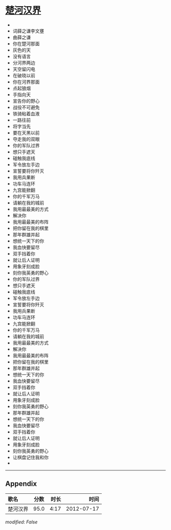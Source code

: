 # [楚河汉界](https://music.163.com/song?id=33071050)

* 
* 词薛之谦李文壅
* 曲薛之谦
* 你在楚河那面
* 灰色的天
* 没有语言
* 分河界两边
* 天空留闪电
* 在破晓以前
* 你在河界那面
* 点起狼烟
* 手指向天
* 宣告你的野心
* 战役不可避免
* 铁骑粘着血液
* 一路往前
* 将字当先
* 要在天黑以前
* 夺走我的双眼
* 你的军队过界
* 想只手遮天
* 碰触我底线
* 军令放左手边
* 宣誓要将你歼灭
* 我用兵果断
* 功车马连环
* 九宫能掀翻
* 你的千军万马
* 请躺在我的城前
* 我用最最美的方式
* 解决你
* 我用最最美的布阵
* 把你留在我的棋里
* 那年群雄并起
* 想统一天下的你
* 我血快要留尽
* 双手挡着你
* 就让后人证明
* 用象牙刻成脸
* 刻你我英勇的野心
* 你的军队过界
* 想只手遮天
* 碰触我底线
* 军令放左手边
* 宣誓要将你歼灭
* 我用兵果断
* 功车马连环
* 九宫能掀翻
* 你的千军万马
* 请躺在我的城前
* 我用最最美的方式
* 解决你
* 我用最最美的布阵
* 把你留在我的棋里
* 那年群雄并起
* 想统一天下的你
* 我血快要留尽
* 双手挡着你
* 就让后人证明
* 用象牙刻成脸
* 刻你我英勇的野心
* 那年群雄并起
* 想统一天下的你
* 我血快要留尽
* 双手挡着你
* 就让后人证明
* 用象牙刻成脸
* 刻你我英勇的野心
* 让棋盘记住我和你
* 


---

## Appendix

|歌名|分数|时长|时间|
|:---|:---:|---:|---:|
|楚河汉界|95.0|4:17|2012-07-17

*modified: False*